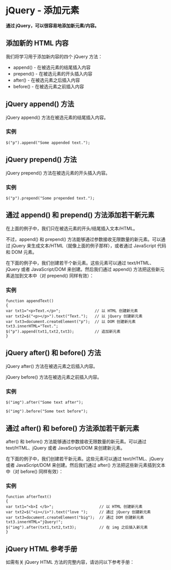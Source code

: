 
# jQuery - 添加元素




**通过 jQuery，可以很容易地添加新元素/内容。**

## 添加新的 HTML 内容

我们将学习用于添加新内容的四个 jQuery 方法：

*   append() - 在被选元素的结尾插入内容
*   prepend() - 在被选元素的开头插入内容
*   after() - 在被选元素之后插入内容
*   before() - 在被选元素之前插入内容

## jQuery append() 方法

jQuery append() 方法在被选元素的结尾插入内容。

### 实例

```
$("p").append("Some appended text.");
```



## jQuery prepend() 方法

jQuery prepend() 方法在被选元素的开头插入内容。

### 实例

```
$("p").prepend("Some prepended text.");
```



## 通过 append() 和 prepend() 方法添加若干新元素

在上面的例子中，我们只在被选元素的开头/结尾插入文本/HTML。

不过，append() 和 prepend() 方法能够通过参数接收无限数量的新元素。可以通过 jQuery 来生成文本/HTML（就像上面的例子那样），或者通过 JavaScript 代码和 DOM 元素。

在下面的例子中，我们创建若干个新元素。这些元素可以通过 text/HTML、jQuery 或者 JavaScript/DOM 来创建。然后我们通过 append() 方法把这些新元素追加到文本中（对 prepend() 同样有效）：

### 实例

```
function appendText()
{
var txt1="<p>Text.</p>";               // 以 HTML 创建新元素
var txt2=$("<p></p>").text("Text.");   // 以 jQuery 创建新元素
var txt3=document.createElement("p");  // 以 DOM 创建新元素
txt3.innerHTML="Text.";
$("p").append(txt1,txt2,txt3);         // 追加新元素
}

```



## jQuery after() 和 before() 方法

jQuery after() 方法在被选元素之后插入内容。

jQuery before() 方法在被选元素之前插入内容。

### 实例

```
$("img").after("Some text after");

$("img").before("Some text before");

```



## 通过 after() 和 before() 方法添加若干新元素

after() 和 before() 方法能够通过参数接收无限数量的新元素。可以通过 text/HTML、jQuery 或者 JavaScript/DOM 来创建新元素。

在下面的例子中，我们创建若干新元素。这些元素可以通过 text/HTML、jQuery 或者 JavaScript/DOM 来创建。然后我们通过 after() 方法把这些新元素插到文本中（对 before() 同样有效）：

### 实例

```
function afterText()
{
var txt1="<b>I </b>";                    // 以 HTML 创建新元素
var txt2=$("<i></i>").text("love ");     // 通过 jQuery 创建新元素
var txt3=document.createElement("big");  // 通过 DOM 创建新元素
txt3.innerHTML="jQuery!";
$("img").after(txt1,txt2,txt3);          // 在 img 之后插入新元素
}

```



## jQuery HTML 参考手册

如需有关 jQuery HTML 方法的完整内容，请访问以下参考手册：








